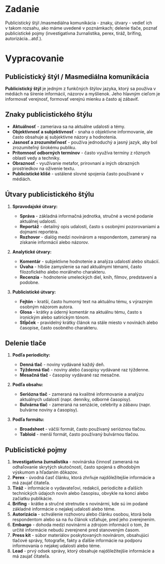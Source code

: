 # Zadanie

Publicistický štýl /masmediálna komunikácia - znaky, útvary - vedieť ich v takom rozsahu, ako máme uvedené v poznámkach; delenie tlače, poznať publicistické pojmy (investigatívna žurnalistika, perex, tiráž, brífing, autorizácia...atď.).

# Vypracovanie

## Publicistický štýl / Masmediálna komunikácia

**Publicistický štýl** je jedným z funkčných štýlov jazyka, ktorý sa používa v médiách na šírenie informácií, názorov a myšlienok. Jeho hlavným cieľom je informovať verejnosť, formovať verejnú mienku a často aj zábaviť.

## Znaky publicistického štýlu

- **Aktuálnosť** - zameriava sa na aktuálne udalosti a témy.
- **Objektívnosť a subjektívnosť** - snaha o objektívne informovanie, ale často obsahuje aj subjektívne názory a hodnotenia.
- **Jasnosť a zrozumiteľnosť** - používa jednoduchý a jasný jazyk, aby bol zrozumiteľný širokému publiku.
- **Prítomnosť odborných termínov** - často využíva termíny z rôznych oblastí vedy a techniky.
- **Obraznosť** - využívanie metafor, prirovnaní a iných obrazných prostriedkov na oživenie textu.
- **Publicistické klišé** - ustálené slovné spojenia často používané v médiách.

## Útvary publicistického štýlu

1. **Spravodajské útvary:**
   - **Správa** - základná informačná jednotka, stručné a vecné podanie aktuálnej udalosti.
   - **Reportáž** - detailný opis udalosti, často s osobnými pozorovaniami a dojmami reportéra.
   - **Rozhovor** - dialóg medzi novinárom a respondentom, zameraný na získanie informácií alebo názorov.

2. **Analytické útvary:**
   - **Komentár** - subjektívne hodnotenie a analýza udalostí alebo situácií.
   - **Úvaha** - hlbšie zamyslenie sa nad aktuálnymi témami, často filozofického alebo morálneho charakteru.
   - **Recenzia** - hodnotenie umeleckých diel, kníh, filmov, predstavení a podobne.

3. **Publicistické útvary:**
   - **Fejtón** - kratší, často humorný text na aktuálnu tému, s výrazným osobným názorom autora.
   - **Glosa** - krátky a úderný komentár na aktuálnu tému, často s ironickým alebo satirickým tónom.
   - **Stĺpček** - pravidelný krátky článok na stále miesto v novinách alebo časopise, často osobného charakteru.

## Delenie tlače

1. **Podľa periodicity:**
   - **Denná tlač** - noviny vydávané každý deň.
   - **Týždenná tlač** - noviny alebo časopisy vydávané raz týždenne.
   - **Mesačná tlač** - časopisy vydávané raz mesačne.

2. **Podľa obsahu:**
   - **Seriózna tlač** - zameraná na kvalitné informovanie a analýzu aktuálnych udalostí (napr. denníky, odborné časopisy).
   - **Bulvárna tlač** - zameraná na senzácie, celebrity a zábavu (napr. bulvárne noviny a časopisy).

3. **Podľa formátu:**
   - **Broadsheet** - väčší formát, často používaný serióznou tlačou.
   - **Tabloid** - menší formát, často používaný bulvárnou tlačou.

## Publicistické pojmy

1. **Investigatívna žurnalistika** - novinárska činnosť zameraná na odhaľovanie skrytých skutočností, často spojená s dlhodobým výskumom a hľadaním dôkazov.
2. **Perex** - úvodná časť článku, ktorá zhrňuje najdôležitejšie informácie a má zaujať čitateľa.
3. **Tiráž** - informácie o vydavateľovi, redakcii, periodicite a ďalších technických údajoch novín alebo časopisu, obvykle na konci alebo začiatku publikácie.
4. **Brífing** - krátke a stručné stretnutie s novinármi, kde sú im podané základné informácie o nejakej udalosti alebo téme.
5. **Autorizácia** - schválenie rozhovoru alebo článku osobou, ktorá bola respondentom alebo sa na ňu článok vzťahuje, pred jeho zverejnením.
6. **Embargo** - dohoda medzi novinármi a zdrojom informácií o tom, že určité informácie nebudú zverejnené pred stanoveným časom.
7. **Press kit** - súbor materiálov poskytovaných novinárom, obsahujúci tlačové správy, fotografie, fakty a ďalšie informácie na podporu informovania o nejakej udalosti alebo téme.
8. **Lead** - prvý odsek správy, ktorý obsahuje najdôležitejšie informácie a má zaujať čitateľa.